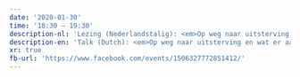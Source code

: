```yaml
---
date: '2020-01-30'
time: '18:30 – 19:30'
description-nl: 'Lezing (Nederlandstalig): <em>Op weg naar uitsterving en wat er aan te doen</em>'
description-en: 'Talk (Dutch): <em>Op weg naar uitsterving en wat er aan te doen</em>'
xr: true
fb-url: 'https://www.facebook.com/events/1506327772851412/'
---
```

